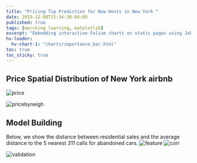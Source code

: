 ```yaml
---
title: "Pricing Tip Prediction for New Hosts in New York "
date: 2019-12-08T15:34:30-04:00
published: true
tags: [marching learning, matplotlib]
excerpt: "Embedding interactive Folium charts on static pages using Jekyll."
hv-loader:
  hv-chart-1: "charts/importance_bar.html"
toc: true
toc_sticky: true
---
```


## Price Spatial Distribution of New York airbnb
![price](https://raw.githubusercontent.com/liziqun/MUSA620_Final_Project/master/assets/images/airbnb_price.png) 

![pricebyneigh](https://raw.githubusercontent.com/liziqun/MUSA620_Final_Project/master/assets/images/average_price_neighbor.png)

## Model Building
Below, we show the distance between residential sales and the average distance to the 5 nearest 311 calls for abandoned cars.
![feature](https://raw.githubusercontent.com/liziqun/MUSA620_Final_Project/master/assets/images/features.png)
![corr](https://raw.githubusercontent.com/liziqun/MUSA620_Final_Project/master/assets/images/corr.png)

<div id="hv-chart-1"></div>

![validation](https://raw.githubusercontent.com/liziqun/MUSA620_Final_Project/master/assets/images/model_validation.png)
